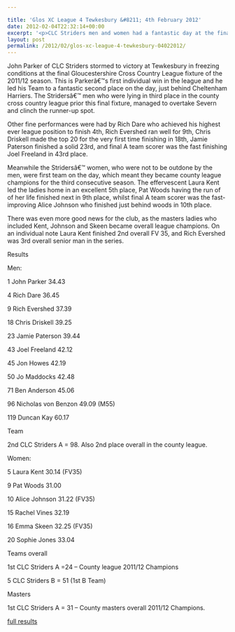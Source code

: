 ```yaml
---

title: 'Glos XC League 4 Tewkesbury &#8211; 4th February 2012'
date: 2012-02-04T22:32:14+00:00
excerpt: '<p>CLC Striders men and women had a fantastic day at the final Gloucestershire County Cross Country League fixture of the 2011/2012 season held in freezing conditions.</p>'
layout: post
permalink: /2012/02/glos-xc-league-4-tewkesbury-04022012/
---
```

</p> 

John Parker of CLC Striders stormed to victory at Tewkesbury in freezing conditions at the final Gloucestershire Cross Country League fixture of the 2011/12 season. This is Parkerâ€™s first individual win in the league and he led his Team to a fantastic second place on the day, just behind Cheltenham Harriers. The Stridersâ€™ men who were lying in third place in the county cross country league prior this final fixture, managed to overtake Severn and clinch the runner-up spot.

Other fine performances were had by Rich Dare who achieved his highest ever league position to finish 4th, Rich Evershed ran well for 9th, Chris Driskell made the top 20 for the very first time finishing in 18th, Jamie Paterson finished a solid 23rd, and final A team scorer was the fast finishing Joel Freeland in 43rd place.

Meanwhile the Stridersâ€™ women, who were not to be outdone by the men, were first team on the day, which meant they became county league champions for the third consecutive season. The effervescent Laura Kent led the ladies home in an excellent 5th place, Pat Woods having the run of of her life finished next in 9th place, whilst final A team scorer was the fast-improving Alice Johnson who finished just behind woods in 10th place.

There was even more good news for the club, as the masters ladies who included Kent, Johnson and Skeen became overall league champions. On an individual note Laura Kent finished 2nd overall FV 35, and Rich Evershed was 3rd overall senior man in the series.

Results 

Men:

1 John Parker 34.43

4 Rich Dare 36.45

9 Rich Evershed 37.39

18 Chris Driskell 39.25

23 Jamie Paterson 39.44

43 Joel Freeland 42.12

45 Jon Howes 42.19

50 Jo Maddocks 42.48

71 Ben Anderson 45.06

96 Nicholas von Benzon 49.09 (M55)

119 Duncan Kay 60.17

Team

2nd CLC Striders A = 98. Also 2nd place overall in the county league.

Women:

5 Laura Kent 30.14 (FV35)

9 Pat Woods 31.00

10 Alice Johnson 31.22 (FV35)

15 Rachel Vines 32.19

16 Emma Skeen 32.25 (FV35)

20 Sophie Jones 33.04

Teams overall

1st CLC Striders A =24 &#8211; County league 2011/12 Champions

5 CLC Striders B = 51 (1st B Team)

Masters

1st CLC Striders A = 31 &#8211; County masters overall 2011/12 Champions.

<a href="http://www.clcstriders-runningclub.co.uk/images/documents/glosleague4.pdf" target="_blank" rel="nofollow">full results</a>